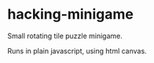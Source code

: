 # hacking-minigame

Small rotating tile puzzle minigame. 

Runs in plain javascript, using html canvas.